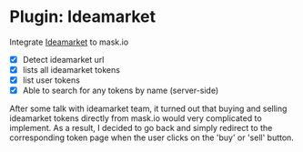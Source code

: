 # Plugin: Ideamarket

Integrate [Ideamarket](https://ideamarket.io/) to mask.io

- [x] Detect ideamarket url
- [x] lists all ideamarket tokens
- [x] list user tokens
- [x] Able to search for any tokens by name (server-side)

After some talk with ideamarket team, it turned out that buying and selling ideamarket tokens directly from mask.io would very complicated to implement. As a result, I decided to go back and simply redirect to the corresponding token page when the user clicks on the 'buy' or 'sell' button.

